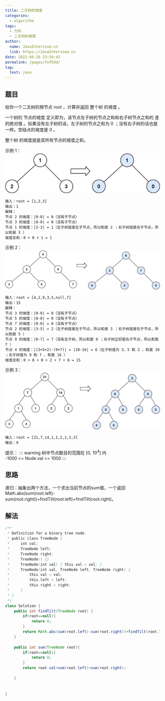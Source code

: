 ```yaml
---
title: 二叉树的坡度
categories: 
  - algorithm
tags: 
  - 力扣
  - 二叉树的坡度
author: 
  name: JavaInterview.cn
  link: https://JavaInterview.cn
date: 2022-04-26 23:54:43
permalink: /pages/fef54d/
tag: 
  text: java
---
```



## 题目
给你一个二叉树的根节点 root ，计算并返回 整个树 的坡度 。

一个树的 节点的坡度 定义即为，该节点左子树的节点之和和右子树节点之和的 差的绝对值 。如果没有左子树的话，左子树的节点之和为 0 ；没有右子树的话也是一样。空结点的坡度是 0 。

整个树 的坡度就是其所有节点的坡度之和。

示例 1：
![](../../../media/pictures/leetcode/tilt1.jpeg)

    输入：root = [1,2,3]
    输出：1
    解释：
    节点 2 的坡度：|0-0| = 0（没有子节点）
    节点 3 的坡度：|0-0| = 0（没有子节点）
    节点 1 的坡度：|2-3| = 1（左子树就是左子节点，所以和是 2 ；右子树就是右子节点，所以和是 3 ）
    坡度总和：0 + 0 + 1 = 1
    

示例 2：
![](../../../media/pictures/leetcode/tilt2.jpeg)

    输入：root = [4,2,9,3,5,null,7]
    输出：15
    解释：
    节点 3 的坡度：|0-0| = 0（没有子节点）
    节点 5 的坡度：|0-0| = 0（没有子节点）
    节点 7 的坡度：|0-0| = 0（没有子节点）
    节点 2 的坡度：|3-5| = 2（左子树就是左子节点，所以和是 3 ；右子树就是右子节点，所以和是 5 ）
    节点 9 的坡度：|0-7| = 7（没有左子树，所以和是 0 ；右子树正好是右子节点，所以和是 7 ）
    节点 4 的坡度：|(3+5+2)-(9+7)| = |10-16| = 6（左子树值为 3、5 和 2 ，和是 10 ；右子树值为 9 和 7 ，和是 16 ）
    坡度总和：0 + 0 + 0 + 2 + 7 + 6 = 15
    

示例 3：
![](../../../media/pictures/leetcode/tilt3.jpeg)

    输入：root = [21,7,14,1,1,2,2,3,3]
    输出：9

提示：
::: warning
树中节点数目的范围在 [0, 10<sup>4</sup>] 内\
-1000 <= Node.val <= 1000
:::

## 思路
递归：抽象出两个方法，一个求出当前节点的sum值，一个返回Math.abs(sum(root.left)-sum(root.right))+findTilt(root.left)+findTilt(root.right)。

## 解法
```java
/**
 * Definition for a binary tree node.
 * public class TreeNode {
 *     int val;
 *     TreeNode left;
 *     TreeNode right;
 *     TreeNode() {}
 *     TreeNode(int val) { this.val = val; }
 *     TreeNode(int val, TreeNode left, TreeNode right) {
 *         this.val = val;
 *         this.left = left;
 *         this.right = right;
 *     }
 * }
 */
class Solution {
    public int findTilt(TreeNode root) {
        if(root==null){
            return 0;
        }
        return Math.abs(sum(root.left)-sum(root.right))+findTilt(root.left)+findTilt(root.right);
    }

    public int sum(TreeNode root){
        if(root==null){
            return 0;
        }
        return root.val+sum(root.left)+sum(root.right);

    }


}

```